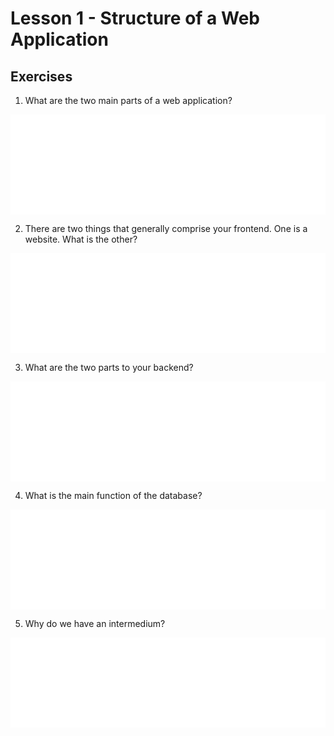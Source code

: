 # Lesson 1 - Structure of a Web Application
## Exercises
1. What are the two main parts of a web application?
<pre style="background:white;">










</pre>
2. There are two things that generally comprise your frontend. One is a website. What is the other?
<pre style="background:white;">










</pre>
3. What are the two parts to your backend?
<pre style="background:white;">










</pre>
4. What is the main function of the database?
<pre style="background:white;">










</pre>
5. Why do we have an intermedium?
<pre style="background:white;">









</pre>
